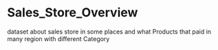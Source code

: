 # Sales_Store_Overview
 dataset about sales store in some places and what Products that paid in many region with different Category 
